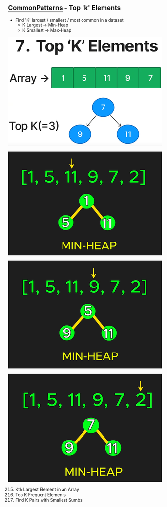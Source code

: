 ## [CommonPatterns](/README.md#common-patterns) - Top 'k' Elements
- Find 'K' largest / smallest / most common in a dataset
    - K Largest -> Min-Heap
    - K Smallest -> Max-Heap

![image](imgs\top-k-0.png)

![image](imgs\top-k-1.png)

![image](imgs\top-k-2.png)

![image](imgs\top-k-3.png)

215. Kth Largest Element in an Array
347. Top K Frequent Elements
373. Find K Pairs with Smallest Sumbs
